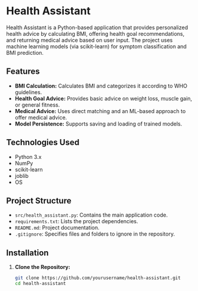 # Health Assistant

Health Assistant is a Python-based application that provides personalized health advice by calculating BMI, offering health goal recommendations, and returning medical advice based on user input. The project uses machine learning models (via scikit-learn) for symptom classification and BMI prediction.

## Features

- **BMI Calculation:** Calculates BMI and categorizes it according to WHO guidelines.
- **Health Goal Advice:** Provides basic advice on weight loss, muscle gain, or general fitness.
- **Medical Advice:** Uses direct matching and an ML-based approach to offer medical advice.
- **Model Persistence:** Supports saving and loading of trained models.

## Technologies Used

- Python 3.x
- NumPy
- scikit-learn
- joblib
- OS

## Project Structure

- `src/health_assistant.py`: Contains the main application code.
- `requirements.txt`: Lists the project dependencies.
- `README.md`: Project documentation.
- `.gitignore`: Specifies files and folders to ignore in the repository.

## Installation

1. **Clone the Repository:**

   ```bash
   git clone https://github.com/yourusername/health-assistant.git
   cd health-assistant
